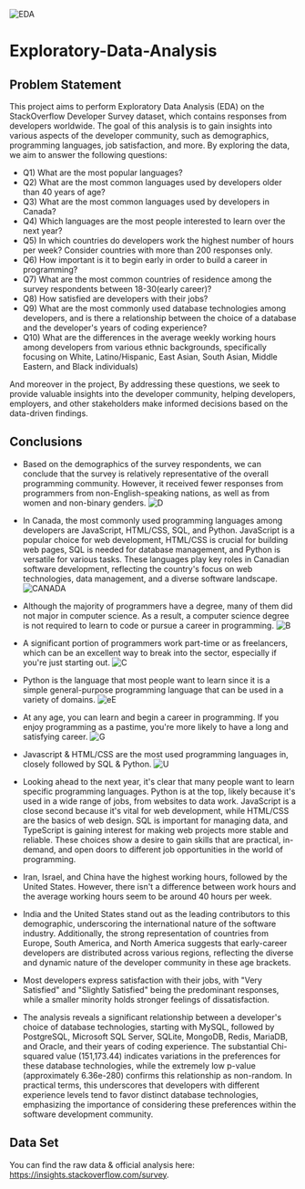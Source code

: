 ![EDA](https://github.com/Berkayerdogantoronto/Exploratory-Data-Analysis/assets/141277627/a3ec28bd-f735-4785-a011-44d0a5d5c02c)
# Exploratory-Data-Analysis
## Problem Statement
This project aims to perform Exploratory Data Analysis (EDA) on the StackOverflow Developer Survey dataset, which contains responses from developers worldwide. The goal of this analysis is to gain insights into various aspects of the developer community, such as demographics, programming languages, job satisfaction, and more. By exploring the data, we aim to answer the following questions:
* Q1) What are the most popular languages?
* Q2) What are the most common languages used by developers older than 40 years of age?
* Q3) What are the most common languages used by developers in Canada?
* Q4) Which languages are the most people interested to learn over the next year?
* Q5) In which countries do developers work the highest number of hours per week? Consider countries with more than 200 responses only.
* Q6) How important is it to begin early in order to build a career in programming?
* Q7) What are the most common countries of residence among the survey respondents between 18-30(early career)?
* Q8) How satisfied are developers with their jobs?
* Q9) What are the most commonly used database technologies among developers, and is there a relationship between the choice of a database and the developer's years of coding experience?
* Q10) What are the differences in the average weekly working hours among developers from various ethnic backgrounds, specifically focusing on White, Latino/Hispanic, East Asian, South Asian, Middle Eastern, and Black individuals)

And moreover in the project, By addressing these questions, we seek to provide valuable insights into the developer community, helping developers, employers, and other stakeholders make informed decisions based on the data-driven findings.
## Conclusions
* Based on the demographics of the survey respondents, we can conclude that the survey is relatively representative of the overall programming community. However, it received fewer responses from programmers from non-English-speaking nations, as well as from women and non-binary genders.
  ![D](https://github.com/Berkayerdogantoronto/Exploratory-Data-Analysis/assets/141277627/d9a2ed77-d9a0-4e5c-b5e5-3d7f9fd5df2e)

* In Canada, the most commonly used programming languages among developers are JavaScript, HTML/CSS, SQL, and Python. JavaScript is a popular choice for web development, HTML/CSS is crucial for building web pages, SQL is needed for database management, and Python is versatile for various tasks. These languages play key roles in Canadian software development, reflecting the country's focus on web technologies, data management, and a diverse software landscape.
  ![CANADA](https://github.com/Berkayerdogantoronto/Exploratory-Data-Analysis/assets/141277627/22c728bb-24b5-4435-880c-ba6946df297e)

* Although the majority of programmers have a degree, many of them did not major in computer science. As a result, a computer science degree is not required to learn to code or pursue a career in programming.
  ![B](https://github.com/Berkayerdogantoronto/Exploratory-Data-Analysis/assets/141277627/c81a0810-7f1c-4d5e-92c9-98e448a82254)

* A significant portion of programmers work part-time or as freelancers, which can be an excellent way to break into the sector, especially if you're just starting out.
  ![C](https://github.com/Berkayerdogantoronto/Exploratory-Data-Analysis/assets/141277627/a02ee19e-0fa3-4924-9b64-3a58a0b86d00)

* Python is the language that most people want to learn since it is a simple general-purpose programming language that can be used in a variety of domains.
  ![eE](https://github.com/Berkayerdogantoronto/Exploratory-Data-Analysis/assets/141277627/5a4c349e-b776-4620-a1b9-505d80a39e74)

* At any age, you can learn and begin a career in programming. If you enjoy programming as a pastime, you're more likely to have a long and satisfying career.
  ![G](https://github.com/Berkayerdogantoronto/Exploratory-Data-Analysis/assets/141277627/e1a5a0db-15e8-40db-80a0-6fabe92aa7a5)

* Javascript & HTML/CSS are the most used programming languages in, closely followed by SQL & Python.
  ![U](https://github.com/Berkayerdogantoronto/Exploratory-Data-Analysis/assets/141277627/1b1d7809-09ce-4ffe-a86c-5c24d8bcc965)

* Looking ahead to the next year, it's clear that many people want to learn specific programming languages. Python is at the top, likely because it's used in a wide range of jobs, from websites to data work. JavaScript is a close second because it's vital for web development, while HTML/CSS are the basics of web design. SQL is important for managing data, and TypeScript is gaining interest for making web projects more stable and reliable. These choices show a desire to gain skills that are practical, in-demand, and open doors to different job opportunities in the world of programming.
* Iran, Israel, and China have the highest working hours, followed by the United States. However, there isn't a difference between work hours and the average working hours seem to be around 40 hours per week.
* India and the United States stand out as the leading contributors to this demographic, underscoring the international nature of the software industry. Additionally, the strong representation of countries from Europe, South America, and North America suggests that early-career developers are distributed across various regions, reflecting the diverse and dynamic nature of the developer community in these age brackets.
* Most developers express satisfaction with their jobs, with "Very Satisfied" and "Slightly Satisfied" being the predominant responses, while a smaller minority holds stronger feelings of dissatisfaction.
* The analysis reveals a significant relationship between a developer's choice of database technologies, starting with MySQL, followed by PostgreSQL, Microsoft SQL Server, SQLite, MongoDB, Redis, MariaDB, and Oracle, and their years of coding experience. The substantial Chi-squared value (151,173.44) indicates variations in the preferences for these database technologies, while the extremely low p-value (approximately 6.36e-280) confirms this relationship as non-random. In practical terms, this underscores that developers with different experience levels tend to favor distinct database technologies, emphasizing the importance of considering these preferences within the software development community.




## Data Set
You can find the raw data & official analysis here: https://insights.stackoverflow.com/survey.
